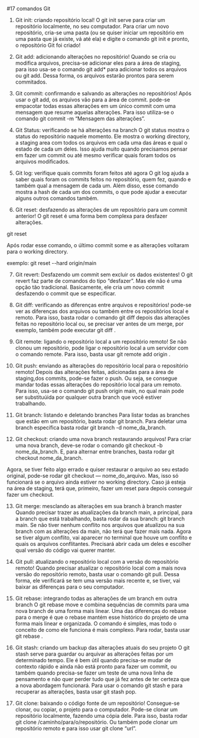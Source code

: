#17 comandos Git 

1. Git init: criando repositório local!
O git init serve para criar um repositório localmente, no seu computador. Para criar um novo repositório, cria-se uma pasta (ou se quiser iniciar um repositório em uma pasta que já existe, vá até ela) e digite o comando git init e pronto, o repositório Git foi criado! 

2. Git add: adicionando alterações no repositório!
Quando se cria ou modifica arquivos, precisa-se adicionar eles para a área de staging, para isso usa-se o comando git add* para adicionar todos os arquivos ou git add<nome-do-arquivo>. Dessa forma, os arquivos estarão prontos para serem commitados.

3. Git commit: confirmando e salvando as alterações no repositórios!
Após usar o git add, os arquivos vão para a área de commit. pode-se empacotar todas essas alterações em um único commit com uma mensagem que resume aquelas alterações. Para isso utiliza-se o comando git commit -m “Mensagem das alterações”.

4. Git Status: verificando se há alterações na branch
O git status mostra o status do repositório naquele momento. Ele mostra o working directory, a staging area com todos os arquivos em cada uma das áreas e qual o estado de cada um deles. Isso ajuda muito quando precisamos pensar em fazer um commit ou até mesmo verificar quais foram todos os arquivos modificados.  

5. Git log: verifique quais commits foram feitos até agora
O git log ajuda a saber quais foram os commits feitos no repositório, quem fez, quando e também qual a mensagem de cada um. Além disso, esse comando mostra a hash de cada um dos commits, o que pode ajudar a executar alguns outros comandos também. 

6. Git reset: desfazendo as alterações de um repositório para um commit anterior!
O git reset é uma forma bem complexa para desfazer alterações. 

git reset <hash do commit que se quer voltar>

Após rodar esse comando, o último commit some e as alterações voltaram para o working directory. 

exemplo:
git reset --hard origin/main


7. Git revert: Desfazendo um commit sem excluir os dados existentes!
O git revert faz parte de comandos do tipo “desfazer”. Mas ele não é uma opção tão tradicional. Basicamente, ele cria um novo commit desfazendo o commit que se especificar.

8. Git diff: verificando as diferenças entre arquivos e repositórios!
pode-se ver as diferenças dos arquivos ou também entre os repositórios local e remoto. Para isso, basta rodar o comando git diff depois das alterações feitas no repositório local ou, se precisar ver antes de um merge, por exemplo, também pode executar git diff <branch origem> <branch destino>.

9. Git remote: ligando o repositório local a um repositório remoto!
Se não clonou um repositório, pode ligar o repositório local a um servidor com o comando remote. Para isso, basta usar git remote add origin <servidor>.

10. Git push: enviando as alterações do repositório local para o repositório remoto!
Depois das alterações feitas, adicionadas para a área de staging,dos commits, pode-se fazer o push. Ou seja, se consegue mandar todas essas alterações do repositório local para um remoto. Para isso, usa-se o comando git push origin main, no qual main pode ser substituúida por qualquer outra branch que você estiver trabalhando. 

11. Git branch: listando e deletando branches 
Para listar todas as branches que estão em um repositório, basta rodar git branch. Para deletar uma branch específica basta rodar git branch -d nome_da_branch.

12. Git checkout: criando uma nova branch restaurando arquivos!
Para criar uma nova branch, deve-se rodar o comando git checkout -b nome_da_branch. E, para alternar entre branches, basta rodar git checkout nome_da_branch.

Agora, se tiver feito algo errado e quiser restaurar o arquivo ao seu estado original, pode-se rodar git checkout — nome_do_arquivo. Mas, isso só funcionará se o arquivo ainda estiver no working directory. Caso já esteja na área de staging, terá que, primeiro, fazer um reset para depois conseguir fazer um checkout.

13. Git merge: mesclando as alterações em sua branch à branch master
Quando precisar trazer as atualizações da branch main, a principal, para a branch que está trabalhando, basta rodar da sua branch: git branch main. Se não tiver nenhum conflito nos arquivos que atualizou na sua branch com as alterações da main, não terá que fazer mais nada. Agora se tiver algum conflito, vai aparecer no terminal que houve um conflito e quais os arquivos conflitantes. Precisará abrir cada um deles e escolher qual versão do código vai querer manter. 

14. Git pull: atualizando o repositório local com a versão do repositório remoto! 
Quando precisar atualizar o repositório local com a mais nova versão do repositório remoto, basta usar o comando git pull. Dessa forma, ele verificará se tem uma versão mais recente e, se tiver, vai baixar as diferenças para o seu computador.

15. Git rebase: integrando todas as alterações de um branch em outra branch
O git rebase move e combina sequências de commits para uma nova branch de uma forma mais linear. Uma das diferenças do rebase para o merge é que o rebase mantém esse histórico do projeto de uma forma mais linear e organizada. O comando é simples, mas todo o conceito de como ele funciona é mais complexo. Para rodar, basta usar git rebase <branch>.

16. Git stash: criando um backup das alterações atuais do seu projeto
O git stash serve para guardar ou arquivar as alterações feitas por um determinado tempo. Ele é bem útil quando precisa-se mudar de contexto rápido e ainda não está pronto para fazer um commit, ou também quando precisa-se fazer um teste de uma nova linha de pensamento e não quer perder tudo que já fez antes de ter certeza que a nova abordagem funcionará. Para usar o comando git stash e para recuperar as alterações, basta usar git stash pop.

17. Git clone: baixando o código fonte de um repositório!
Consegue-se clonar, ou copiar, o projeto para o computador. Pode-se clonar um repositório localmente, fazendo uma cópia dele. Para isso, basta rodar git clone /caminho/para/o/repositório. Ou também pode clonar um repositório remoto e para isso usar git clone “url”.


